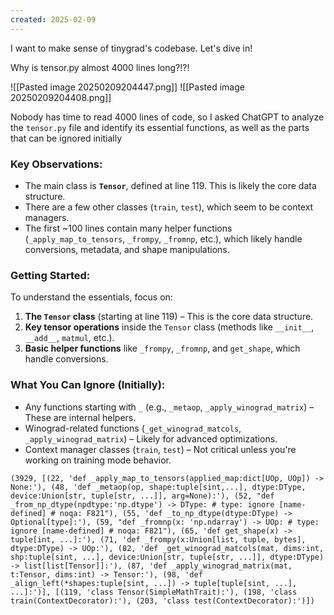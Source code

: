 ```yaml
---
created: 2025-02-09
---
```

I want to make sense of tinygrad's codebase. Let's dive in!

Why is tensor.py almost 4000 lines long?!?!

![[Pasted image 20250209204447.png]]
![[Pasted image 20250209204408.png]]

Nobody has time to read 4000 lines of code, so I asked ChatGPT to analyze the `tensor.py` file and identify its essential functions, as well as the parts that can be ignored initially

### Key Observations:

- The main class is **`Tensor`**, defined at line 119. This is likely the core data structure.
- There are a few other classes (`train`, `test`), which seem to be context managers.
- The first ~100 lines contain many helper functions (`_apply_map_to_tensors`, `_frompy`, `_fromnp`, etc.), which likely handle conversions, metadata, and shape manipulations.

### Getting Started:

To understand the essentials, focus on:

1. **The `Tensor` class** (starting at line 119) – This is the core data structure.
2. **Key tensor operations** inside the `Tensor` class (methods like `__init__`, `__add__`, `matmul`, etc.).
3. **Basic helper functions** like `_frompy`, `_fromnp`, and `get_shape`, which handle conversions.

### What You Can Ignore (Initially):

- Any functions starting with `_` (e.g., `_metaop`, `_apply_winograd_matrix`) – These are internal helpers.
- Winograd-related functions (`_get_winograd_matcols`, `_apply_winograd_matrix`) – Likely for advanced optimizations.
- Context manager classes (`train`, `test`) – Not critical unless you're working on training mode behavior.

```shell
(3929, [(22, 'def _apply_map_to_tensors(applied_map:dict[UOp, UOp]) -> None:'), (48, 'def _metaop(op, shape:tuple[sint,...], dtype:DType, device:Union[str, tuple[str, ...]], arg=None):'), (52, "def _from_np_dtype(npdtype:'np.dtype') -> DType: # type: ignore [name-defined] # noqa: F821"), (55, 'def _to_np_dtype(dtype:DType) -> Optional[type]:'), (59, "def _fromnp(x: 'np.ndarray') -> UOp: # type: ignore [name-defined] # noqa: F821"), (65, 'def get_shape(x) -> tuple[int, ...]:'), (71, 'def _frompy(x:Union[list, tuple, bytes], dtype:DType) -> UOp:'), (82, 'def _get_winograd_matcols(mat, dims:int, shp:tuple[sint, ...], device:Union[str, tuple[str, ...]], dtype:DType) -> list[list[Tensor]]:'), (87, 'def _apply_winograd_matrix(mat, t:Tensor, dims:int) -> Tensor:'), (98, 'def _align_left(*shapes:tuple[sint, ...]) -> tuple[tuple[sint, ...], ...]:')], [(119, 'class Tensor(SimpleMathTrait):'), (198, 'class train(ContextDecorator):'), (203, 'class test(ContextDecorator):')])
```
